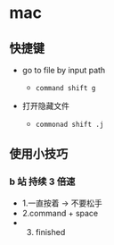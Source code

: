 # mac

## 快捷键

- go to file by input path

  - `command shift g`

- 打开隐藏文件
  - `commonad shift .j`

## 使用小技巧

### b 站 持续 3 倍速

- 1.一直按着 -> 不要松手
- 2.command + space
- 3. finished

